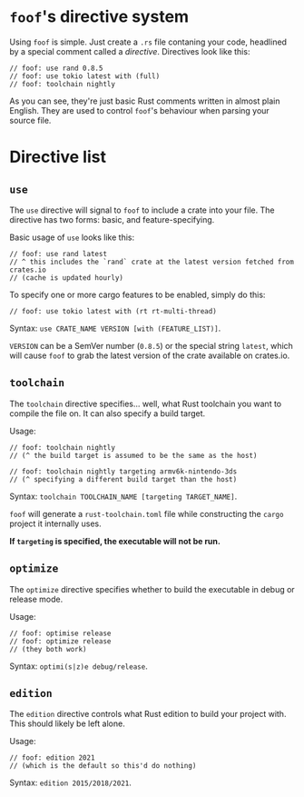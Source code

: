 # `foof`'s directive system
Using `foof` is simple. Just create a `.rs` file contaning your code,
headlined by a special comment called a *directive*. Directives look like this:
```
// foof: use rand 0.8.5
// foof: use tokio latest with (full)
// foof: toolchain nightly
```
As you can see, they're just basic Rust comments written in almost plain English.
They are used to control `foof`'s behaviour when parsing your source file.

# Directive list

## `use`
The `use` directive will signal to `foof` to include a crate into your file.
The directive has two forms: basic, and feature-specifying.

Basic usage of `use` looks like this:
```
// foof: use rand latest
// ^ this includes the `rand` crate at the latest version fetched from crates.io
// (cache is updated hourly)
```
To specify one or more cargo features to be enabled, simply do this:
```
// foof: use tokio latest with (rt rt-multi-thread)
```

Syntax: `use CRATE_NAME VERSION [with (FEATURE_LIST)]`.

`VERSION` can be a SemVer number (`0.8.5`) or the special string `latest`,
which will cause `foof` to grab the latest version of the crate available on crates.io.

## `toolchain`
The `toolchain` directive specifies... well, what Rust toolchain you want to compile the file on.
It can also specify a build target.

Usage:
```
// foof: toolchain nightly
// (^ the build target is assumed to be the same as the host)

// foof: toolchain nightly targeting armv6k-nintendo-3ds
// (^ specifying a different build target than the host)
```

Syntax: `toolchain TOOLCHAIN_NAME [targeting TARGET_NAME]`.

`foof` will generate a `rust-toolchain.toml` file while constructing the `cargo` project it internally uses.

**If `targeting` is specified, the executable will not be run.**

## `optimize`
The `optimize` directive specifies whether to build the executable in debug or release mode.

Usage:
```
// foof: optimise release
// foof: optimize release
// (they both work)
```

Syntax: `optimi(s|z)e debug/release`.

## `edition`
The `edition` directive controls what Rust edition to build your project with. This should likely be left alone.

Usage:
```
// foof: edition 2021
// (which is the default so this'd do nothing)
```

Syntax: `edition 2015/2018/2021`.

